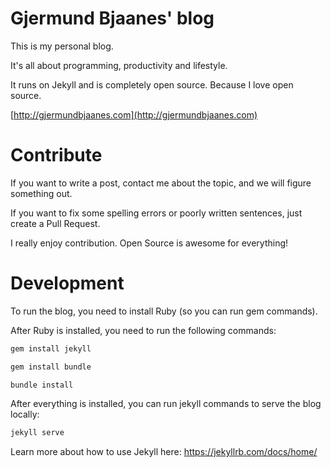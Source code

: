 # Gjermund Bjaanes' blog

This is my personal blog. 

It's all about programming, productivity and lifestyle. 

It runs on Jekyll and is completely open source. Because I love open source.

[http://gjermundbjaanes.com](http://gjermundbjaanes.com)

# Contribute

If you want to write a post, contact me about the topic, and we will figure something out.

If you want to fix some spelling errors or poorly written sentences, just create a Pull Request.

I really enjoy contribution. Open Source is awesome for everything!

# Development

To run the blog, you need to install Ruby (so you can run gem commands).

After Ruby is installed, you need to run the following commands:

```bash
gem install jekyll
```

```bash
gem install bundle
```

```bash
bundle install
```

After everything is installed, you can run jekyll commands to serve the blog locally:

```bash
jekyll serve
```

Learn more about how to use Jekyll here: https://jekyllrb.com/docs/home/